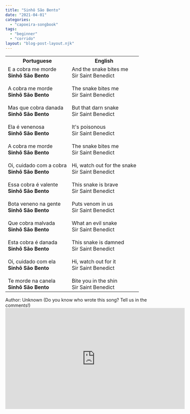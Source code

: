 ```yaml
---
title: "Sinhô São Bento"
date: "2021-04-01"
categories: 
  - "capoeira-songbook"
tags: 
  - "beginner"
  - "corrido"
layout: "blog-post-layout.njk"
---
```


<table class="capoeira-table">
    <tr class="header-row">
        <th>Portuguese</th>
        <th>English</th>
    </tr>
    <tr>
        <td>E a cobra me morde<br><strong>Sinhô São Bento</strong><br><br>A cobra me morde<br><strong>Sinhô São Bento</strong><br><br>Mas que cobra danada<br><strong>Sinhô São Bento</strong><br><br>Ela é venenosa<br><strong>Sinhô São Bento</strong><br><br>A cobra me morde<br><strong>Sinhô São Bento</strong><br><br>Oi, cuidado com a cobra<br><strong>Sinhô São Bento</strong><br><br>Essa cobra é valente<br><strong>Sinhô São Bento</strong><br><br>Bota veneno na gente<br><strong>Sinhô São Bento</strong><br><br>Que cobra malvada<br><strong>Sinhô São Bento</strong><br><br>Esta cobra é danada<br><strong>Sinhô São Bento</strong><br><br>Oi, cuidado com ela<br><strong>Sinhô São Bento</strong><br><br>Te morde na canela<br><strong>Sinhô São Bento</strong></td>
        <td>And the snake bites me<br>Sir Saint Benedict<br><br>The snake bites me<br>Sir Saint Benedict<br><br>But that darn snake<br>Sir Saint Benedict<br><br>It's poisonous<br>Sir Saint Benedict<br><br>The snake bites me<br>Sir Saint Benedict<br><br>Hi, watch out for the snake<br>Sir Saint Benedict<br><br>This snake is brave<br>Sir Saint Benedict<br><br>Puts venom in us<br>Sir Saint Benedict<br><br>What an evil snake<br>Sir Saint Benedict<br><br>This snake is damned<br>Sir Saint Benedict<br><br>Hi, watch out for it<br>Sir Saint Benedict<br><br>Bite you in the shin<br>Sir Saint Benedict</td>
    </tr>
</table>

<figcaption>
Author: Unknown (Do you know who wrote this song? Tell us in the comments!)
</figcaption>

<iframe width="560" height="315" src="https://www.youtube.com/embed/Qy9gkL1OMMs" title="YouTube video player" frameborder="0" allow="accelerometer; autoplay; clipboard-write; encrypted-media; gyroscope; picture-in-picture" allowfullscreen></iframe>